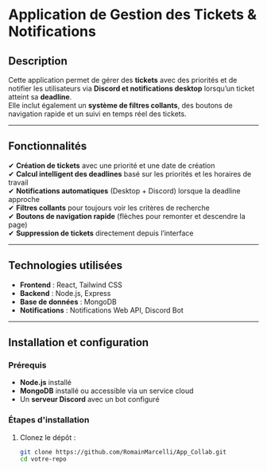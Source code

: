 # Application de Gestion des Tickets & Notifications  

## Description

Cette application permet de gérer des **tickets** avec des priorités et de notifier les utilisateurs via **Discord et notifications desktop** lorsqu’un ticket atteint sa **deadline**.  
Elle inclut également un **système de filtres collants**, des boutons de navigation rapide et un suivi en temps réel des tickets.


---

## Fonctionnalités

✔ **Création de tickets** avec une priorité et une date de création  
✔ **Calcul intelligent des deadlines** basé sur les priorités et les horaires de travail  
✔ **Notifications automatiques** (Desktop + Discord) lorsque la deadline approche  
✔ **Filtres collants** pour toujours voir les critères de recherche  
✔ **Boutons de navigation rapide** (flèches pour remonter et descendre la page)  
✔ **Suppression de tickets** directement depuis l’interface  

---

## Technologies utilisées

- **Frontend** : React, Tailwind CSS  
- **Backend** : Node.js, Express  
- **Base de données** : MongoDB  
- **Notifications** : Notifications Web API, Discord Bot  

---

## Installation et configuration

### Prérequis
- **Node.js** installé  
- **MongoDB** installé ou accessible via un service cloud  
- Un **serveur Discord** avec un bot configuré  

### Étapes d'installation

1. Clonez le dépôt :
   ```bash
   git clone https://github.com/RomainMarcelli/App_Collab.git
   cd votre-repo
